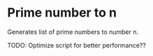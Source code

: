 # Prime number to n

Generates list of prime numbers to number n.

TODO: Optimize script for better performance??
